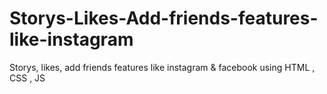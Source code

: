# Storys-Likes-Add-friends-features-like-instagram
Storys, likes, add friends features like instagram &amp; facebook using HTML , CSS , JS
